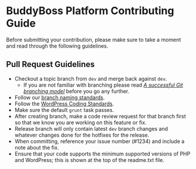 # BuddyBoss Platform Contributing Guide

Before submitting your contribution, please make sure to take a moment and read through the following guidelines.

## Pull Request Guidelines

- Checkout a topic branch from `dev` and merge back against `dev`.
    - If you are not familiar with branching please read [_A successful Git branching model_](http://nvie.com/posts/a-successful-git-branching-model/) before you go any further.
- Follow our [branch naming standards](https://github.com/buddyboss/buddyboss-platform/wiki/BuddyBoss-Platform-Git-Flow#branch-naming).
- Follow the [WordPress Coding Standards](https://make.wordpress.org/core/handbook/coding-standards/).
- Make sure the default `grunt` task passes.
- After creating branch, make a code review request for that branch first so that we know you are working on this feature or fix.
- Release branch will only contain latest `dev` branch changes and whatever changes done for the hotfixes for the release.
- When committing, reference your issue number (#1234) and include a note about the fix.
- Ensure that your code supports the minimum supported versions of PHP and WordPress; this is shown at the top of the readme.txt file.

